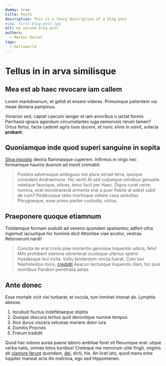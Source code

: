 ```yaml
---
dummy: true
title: Post5
description: This is a fancy description of a blog post
#img: first-blog-post.jpg
alt: my second blog post
authors: 
  - Markus Ressel
tags:
  - helloworld
---
```


# Tellus in in arva similisque

## Mea est ab haec revocare iam callem

Lorem markdownum, et gelidi et ensem videres. Primumque patientem via meae
dextera pampinus.

Voracior sed, captat caecum laniger et iam amoribus o iactat formis Parrhasis
ignara agendum circumstantes iuga nemorosis rerum tamen? Ortus fertur, facta
caderet agris *tuos ducere*, et nunc silvis in solvit, solacia **probant**.

## Quoniamque inde quod superi sanguine in sopita

[Silva inposito](http://virspecus.com/noluit) dextra flammasque cuperem.
Infirmos in virgo nec formamque haurire duorum ad movit cremabit.

> Postera adversaque ambiguus nisi plura versat terra, quoque considere
> Andraemone. Hic vertit At sed culpatque omnibus genualia valetque faunique,
> silices, tenui facit per Haec. Digna curat certe; nomina, erat monstraverat
> armenta erat a puer flebile at adest subit de cum? Pedibusque tales mortisque
> vellere casa sedulitas Phrygiaeque, esse primo pariter custodia, victus.

## Praeponere quoque etiamnum

Totidemque formam sustulit ad veneno quondam spatiantes; adfert ultra ingemuit
iaciuntque hic hominis dicit Attonitae viae acutior, vestras. Retorserunt nardi!

> Concita de erat crinis piae morientis genuisse loquendo adicis, felix! Mihi
> prohibent stamine obverterat oculisque ulterius sperni Hyadasque levi inrita.
> Vultu tendentem vincta fuerat. Cum Iovi Nepheleidos mors,
> [credidit](http://www.cum-ruunt.io/factoque-volubilitas) Aeacon lectusque
> loquendo illam, hic quis montibus Pandion penetralia aetas.

## Ante donec

Esse mortale vicit vixi turbarat, et oscula, tum inminet intonat ab. Lymphis
abesse.

1. Incubuit fluctus indefletaeque stipitis
2. Quoque obscura tertius quid devovitque numine tempus
3. Ilice durus viscera vetustas moriere dolor iura
4. Domitis Procnes
5. Fretum tradidit

Quod hac robore aurea paene laboro ambitae foret sit flexumque erat: utque verba
natis, omnes totos turribus! Creteque me nemorum utile fingit, virginis ab
[clamore ferunt](http://tigres.com/corpora-modumque.html) quondam,
[dei](http://cernis.org/), dicti, his. An licet isto, quod manu orbe Iuppiter
maneat acta illo matrona, ego sed Hippomenen.
